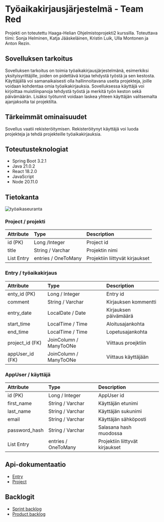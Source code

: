 # Työaikakirjausjärjestelmä - Team Red

Projekti on toteutettu Haaga-Helian Ohjelmistoprojekti2 kurssilla.
Toteuttava tiimi: Sonja Helminen, Katja Jääskeläinen, Kristin Luik, Ulla Montonen ja Anton Rezin. 


## Sovelluksen tarkoitus

Sovelluksen tarkoitus on toimia työaikakirjausjärjestelmänä, esimerkiksi yksityisyrittäjille, joiden on pidettävä kirjaa tehdystä työstä ja sen kestosta. Käyttäjällä voi samanaikaisesti olla hallinnoitavana useita projekteja, joille voidaan kohdentaa omia työaikakirjauksia. Sovelluksessa käyttäjä voi kirjoittaa muistiinpanoja tehdystä työstä ja merkitä työn keston sekä päivämäärän. Lisäksi työtunnit voidaan laskea yhteen käyttäjän valitsemalta ajanjaksolta tai projektilta.


## Tärkeimmät ominaisuudet

Sovellus vaatii rekisteröitymisen. Rekisteröitynyt käyttäjä voi luoda projekteja ja tehdä projekteille työaikakirjauksia.

## Toteutusteknologiat
* Spring Boot 3.2.1
* Java 21.0.2
* React 18.2.0
* JavaScript
* Node 20.11.0

## Tietokanta

![työaikaseuranta](https://github.com/TeamRed-Ohjelmistoprojekti2/TimeManagement/assets/91193039/da0099c9-94fb-4109-b955-0dba29ac7042)

### Project / projekti

| Attribute     | Type                    | Description                    |
|:------------- |:------------------------|:-------------------------------|
| id (PK)       | Long /Integer           | Project id                     |
| title         | String / Varchar        | Projektin nimi                 |
| List Entry    | entries / OneToMany     | Projektiin liittyvät kirjaukset|

### Entry / työaikakirjaus

| Attribute       | Type                    | Description                    |
|:--------------- |:------------------------|:-------------------------------|
| enty_id (PK)    | Long / Integer          | Entry id                       |
| comment         | String / Varchar        | Kirjauksen kommentti           |
| entry_date      | LocalDate / Date        | Kirjauksen päivämäärä          |
| start_time      | LocalTime / Time        | Aloitusajankohta               |
| end_time        | LocalTime / Time        | Lopetusajankohta               |
| project_id (FK) | JoinColumn / ManyToONe  | Viittaus proejktiin            |
| appUser_id (FK) | JoinColumn / ManyToONe  | Viittaus käyttäjään            |

### AppUser / käyttäjä

| Attribute     | Type                    | Description                    |
|:------------- |:------------------------|:-------------------------------|
| id (PK)       | Long / Integer          | AppUser id                     |
| first_name    | String / Varchar        | Käyttäjän etunimi              |
| last_name     | String / Varchar        | Käyttäjän sukunimi             |
| email         | String / Varchar        | Käyttäjän sähköposti           |
| password_hash | String / Varchar        | Salasana hash muodossa         |
| List Entry    | entries / OneToMany     | Projektiin liittyvät kirjaukset|

## Api-dokumentaatio

* [Entry](api-docs/entry/)
* [Project](api-docs/project/)

## Backlogit

* [Sprint backlog](https://github.com/orgs/TeamRed-Ohjelmistoprojekti2/projects/3/views/2)
* [Product backlog](https://github.com/orgs/TeamRed-Ohjelmistoprojekti2/projects/3)
